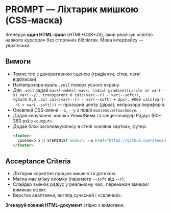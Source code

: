 # PROMPT — Ліхтарик мишкою (CSS‑маска)

Згенеруй **один HTML‑файл** (HTML+CSS+JS), який реалізує «світло навколо курсора» без сторонніх бібліотек. Мова інтерфейсу — українська.

## Вимоги
- Темне тло з декоративною сценою (градієнти, сітка, легкі відблиски).
- Напівпрозора вуаль `.veil` поверх усього екрану.
- Для `.veil` задай `mask`/`-webkit-mask: radial-gradient(circle at var(--x) var(--y), transparent 0 calc(var(--r) - var(--soft)), rgba(0,0,0,.35) calc(var(--r) - var(--soft) + 2px), #000 calc(var(--r) + var(--soft)))` — прозорий центр (дірка), непрозора периферія.
- Оновлюй CSS‑змінні `--x`, `--y` з подій `mousemove`/`touchmove`.
- Додай керування: кнопка Увімк/Вимк та range‑слайдер Радіус (60–360 px) з `<output>`.
- Додай блок заголовку/опису в стилі «скляна картка», футер:
  ```html
  <footer>
    Зроблено з 💜 STEMINIST &mdash; <a href="https://github.com/steminist-ua" target="_blank" rel="noopener">GitHub</a>
  </footer>
  ```

## Acceptance Criteria
- Ліхтарик коректно працює мишею та дотиком.
- Маска має м’яку кромку (параметр `--soft` від `--r`).
- Слайдер змінює радіус у реальному часі; перемикач вмикає/вимикає ефект.
- Верстка адаптивна, вигляд сучасний і «скляний».

**Згенеруй повний HTML‑документ** згідно з вимогами.

